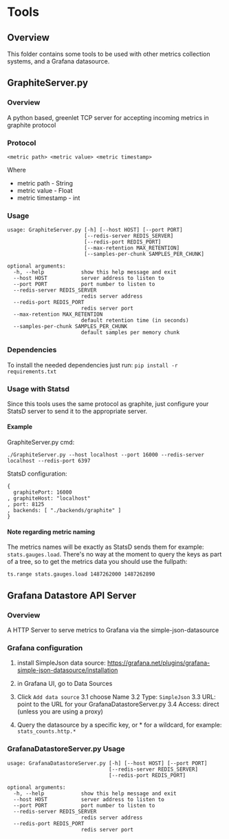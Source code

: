 # Tools

## Overview
This folder contains some tools to be used with other metrics collection systems, and a Grafana datasource.

## GraphiteServer.py
### Overview
A python based, greenlet TCP server for accepting incoming metrics in graphite protocol

### Protocol
```
<metric path> <metric value> <metric timestamp>
```
Where
* metric path - String
* metric value - Float
* metric timestamp - int

### Usage
```
usage: GraphiteServer.py [-h] [--host HOST] [--port PORT]
                         [--redis-server REDIS_SERVER]
                         [--redis-port REDIS_PORT]
                         [--max-retention MAX_RETENTION]
                         [--samples-per-chunk SAMPLES_PER_CHUNK]

optional arguments:
  -h, --help            show this help message and exit
  --host HOST           server address to listen to
  --port PORT           port number to listen to
  --redis-server REDIS_SERVER
                        redis server address
  --redis-port REDIS_PORT
                        redis server port
  --max-retention MAX_RETENTION
                        default retention time (in seconds)
  --samples-per-chunk SAMPLES_PER_CHUNK
                        default samples per memory chunk

```

### Dependencies
To install the needed dependencies just run: `pip install -r requirements.txt`

### Usage with Statsd
Since this tools uses the same protocol as graphite, just configure your StatsD server to send it to the appropriate server.

#### Example
GraphiteServer.py cmd:
```
./GraphiteServer.py --host localhost --port 16000 --redis-server localhost --redis-port 6397
```

StatsD configuration:
```
{
  graphitePort: 16000
, graphiteHost: "localhost"
, port: 8125
, backends: [ "./backends/graphite" ]
}
```

#### Note regarding metric naming
The metrics names will be exactly as StatsD sends them for example: `stats.gauges.load`.
There's no way at the moment to query the keys as part of a tree, so to get the metrics data you should use the fullpath:
```
ts.range stats.gauges.load 1487262000 1487262890
```

## Grafana Datastore API Server
### Overview
A HTTP Server to serve metrics to Grafana via the simple-json-datasource

### Grafana configuration

1. install SimpleJson data source: https://grafana.net/plugins/grafana-simple-json-datasource/installation
2. in Grafana UI, go to Data Sources
3. Click `Add data source`
    3.1 choose Name
    3.2 Type: `SimpleJson`
    3.3 URL: point to the URL for your GrafanaDatastoreServer.py
    3.4 Access: direct (unless you are using a proxy)

4. Query the datasource by a specific key, or * for a wildcard, for example: `stats_counts.http.*`

### GrafanaDatastoreServer.py Usage
```
usage: GrafanaDatastoreServer.py [-h] [--host HOST] [--port PORT]
                                 [--redis-server REDIS_SERVER]
                                 [--redis-port REDIS_PORT]

optional arguments:
  -h, --help            show this help message and exit
  --host HOST           server address to listen to
  --port PORT           port number to listen to
  --redis-server REDIS_SERVER
                        redis server address
  --redis-port REDIS_PORT
                        redis server port
```